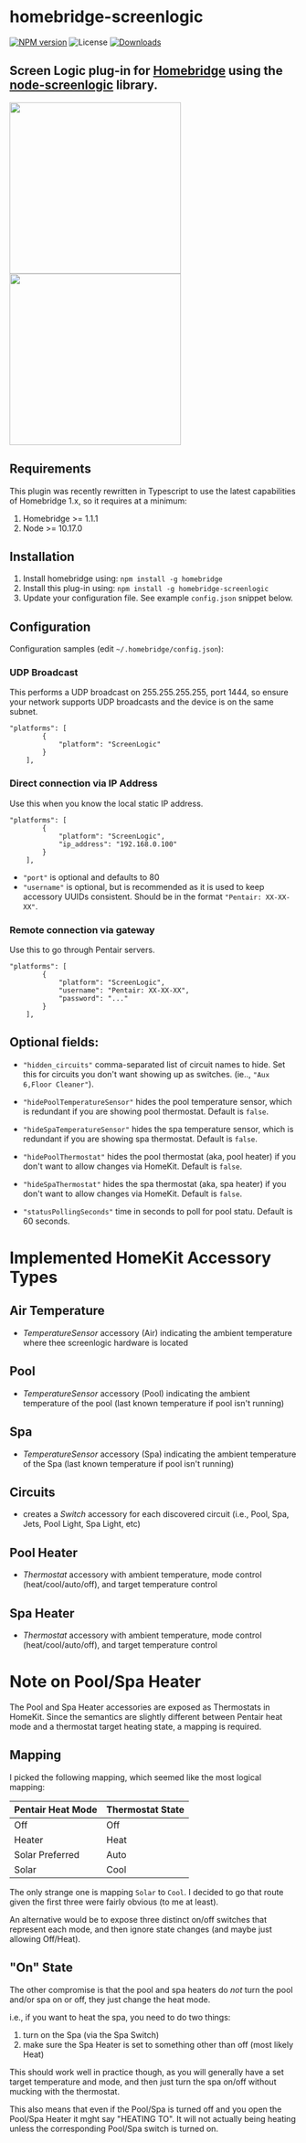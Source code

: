 # homebridge-screenlogic

[![NPM version](https://img.shields.io/npm/v/homebridge-screenlogic)](https://npmjs.org/package/homebridge-screenlogic)
![License](https://img.shields.io/npm/l/homebridge-screenlogic)
[![Downloads](https://img.shields.io/npm/dm/homebridge-screenlogic.svg)](https://npmjs.org/package/homebridge-screenlogic)

## Screen Logic plug-in for [Homebridge](https://github.com/nfarina/homebridge) using the [node-screenlogic](https://github.com/parnic/node-screenlogic) library.

<img src="https://i.imgur.com/jFh0EDD.png" width="300"> <img src="https://i.imgur.com/p1RKGVV.png" width="300">

## Requirements

This plugin was recently rewritten in Typescript to use the latest capabilities of Homebridge 1.x, so it requires at a minimum:

1. Homebridge >= 1.1.1
2. Node >= 10.17.0

## Installation

<!-- 2. Clone (or pull) this repository from github into the same path Homebridge lives (usually `/usr/local/lib/node_modules`). Note: the code currently on GitHub is in beta, and is newer than the latest published version of this package on `npm` -->

1. Install homebridge using: `npm install -g homebridge`
2. Install this plug-in using: `npm install -g homebridge-screenlogic`
3. Update your configuration file. See example `config.json` snippet below.

## Configuration

Configuration samples (edit `~/.homebridge/config.json`):

### UDP Broadcast

This performs a UDP broadcast on 255.255.255.255, port 1444, so ensure your network supports UDP broadcasts and the device is on the same subnet.

```
"platforms": [
        {
            "platform": "ScreenLogic"
        }
    ],
```

### Direct connection via IP Address

Use this when you know the local static IP address.

```
"platforms": [
        {
            "platform": "ScreenLogic",
            "ip_address": "192.168.0.100"
        }
    ],
```

- `"port"` is optional and defaults to 80
- `"username"` is optional, but is recommended as it is used to keep accessory UUIDs consistent. Should be in the format `"Pentair: XX-XX-XX"`.

### Remote connection via gateway

Use this to go through Pentair servers.

```
"platforms": [
        {
            "platform": "ScreenLogic",
            "username": "Pentair: XX-XX-XX",
            "password": "..."
        }
    ],
```

## Optional fields:

- `"hidden_circuits"` comma-separated list of circuit names to hide. Set this for circuits you don't want showing up as switches. (ie.., `"Aux 6,Floor Cleaner"`).

- `"hidePoolTemperatureSensor"` hides the pool temperature sensor, which is redundant if you are showing pool thermostat. Default is `false`.

- `"hideSpaTemperatureSensor"` hides the spa temperature sensor, which is redundant if you are showing spa thermostat. Default is `false`.

- `"hidePoolThermostat"` hides the pool thermostat (aka, pool heater) if you don't want to allow changes via HomeKit. Default is `false`.

- `"hideSpaThermostat"` hides the spa thermostat (aka, spa heater) if you don't want to allow changes via HomeKit. Default is `false`.

- `"statusPollingSeconds"` time in seconds to poll for pool statu. Default is 60 seconds.

# Implemented HomeKit Accessory Types

## Air Temperature

- _TemperatureSensor_ accessory (Air) indicating the ambient temperature where thee screenlogic hardware is located

## Pool

- _TemperatureSensor_ accessory (Pool) indicating the ambient temperature of the pool (last known temperature if pool isn't running)

## Spa

- _TemperatureSensor_ accessory (Spa) indicating the ambient temperature of the Spa (last known temperature if pool isn't running)

## Circuits

- creates a _Switch_ accessory for each discovered circuit (i.e., Pool, Spa, Jets, Pool Light, Spa Light, etc)

## Pool Heater

- _Thermostat_ accessory with ambient temperature, mode control (heat/cool/auto/off), and target temperature control

## Spa Heater

- _Thermostat_ accessory with ambient temperature, mode control (heat/cool/auto/off), and target temperature control

# Note on Pool/Spa Heater

The Pool and Spa Heater accessories are exposed as Thermostats in HomeKit. Since the semantics are slightly different between Pentair heat mode and a thermostat target heating state, a mapping is required.

## Mapping

I picked the following mapping, which seemed like the most logical mapping:

| Pentair Heat Mode | Thermostat State |
| ----------------- | ---------------- |
| Off               | Off              |
| Heater            | Heat             |
| Solar Preferred   | Auto             |
| Solar             | Cool             |

The only strange one is mapping `Solar` to `Cool`. I decided to go that route given the first three were fairly obvious (to me at least).

An alternative would be to expose three distinct on/off switches that represent each mode, and then ignore state changes (and maybe just allowing Off/Heat).

## "On" State

The other compromise is that the pool and spa heaters do _not_ turn the pool and/or spa on or off, they just change the heat mode.

i.e., if you want to heat the spa, you need to do two things:

1. turn on the Spa (via the Spa Switch)
2. make sure the Spa Heater is set to something other than off (most likely Heat)

This should work well in practice though, as you will generally have a set target temperature and mode, and then just turn the spa on/off without mucking with the thermostat.

This also means that even if the Pool/Spa is turned off and you open the Pool/Spa Heater it mght say "HEATING TO". It will not actually being heating unless the corresponding Pool/Spa switch is turned on.
